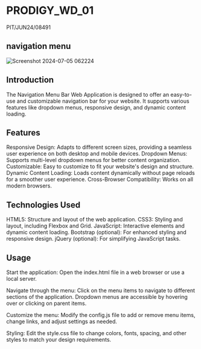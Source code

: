 # PRODIGY_WD_01
PIT/JUN24/08491
## navigation menu
![Screenshot 2024-07-05 062224](https://github.com/sravani152005/PRODIGY_WD_01/assets/174726347/c75fd827-b858-4524-b298-3e5d51bf8e35)
## Introduction
The Navigation Menu Bar Web Application is designed to offer an easy-to-use and customizable navigation bar for your website. It supports various features like dropdown menus, responsive design, and dynamic content loading.

## Features
Responsive Design: Adapts to different screen sizes, providing a seamless user experience on both desktop and mobile devices.
Dropdown Menus: Supports multi-level dropdown menus for better content organization.
Customizable: Easy to customize to fit your website's design and structure.
Dynamic Content Loading: Loads content dynamically without page reloads for a smoother user experience.
Cross-Browser Compatibility: Works on all modern browsers.
## Technologies Used
HTML5: Structure and layout of the web application.
CSS3: Styling and layout, including Flexbox and Grid.
JavaScript: Interactive elements and dynamic content loading.
Bootstrap (optional): For enhanced styling and responsive design.
jQuery (optional): For simplifying JavaScript tasks.

## Usage
Start the application:
Open the index.html file in a web browser or use a local server.

Navigate through the menu:
Click on the menu items to navigate to different sections of the application. Dropdown menus are accessible by hovering over or clicking on parent items.

Customize the menu:
Modify the config.js file to add or remove menu items, change links, and adjust settings as needed.

Styling:
Edit the style.css file to change colors, fonts, spacing, and other styles to match your design requirements.

